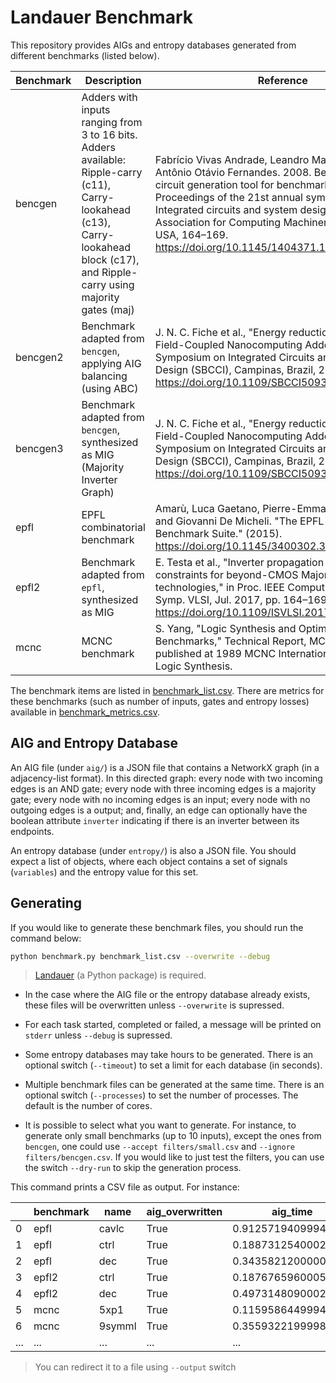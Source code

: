 # Landauer Benchmark

This repository provides AIGs and entropy databases generated from different benchmarks (listed below).

| Benchmark | Description | Reference |
| -- | -- | -- |
| bencgen | Adders with inputs ranging from 3 to 16 bits. Adders available: Ripple-carry (c11), Carry-lookahead (c13), Carry-lookahead block (c17), and Ripple-carry using majority gates (maj) | Fabrício Vivas Andrade, Leandro Maia Silva, and Antônio Otávio Fernandes. 2008. BenCGen: a digital circuit generation tool for benchmarks. In Proceedings of the 21st annual symposium on Integrated circuits and system design (SBCCI '08). Association for Computing Machinery, New York, NY, USA, 164–169. https://doi.org/10.1145/1404371.1404418 |
| bencgen2 | Benchmark adapted from `bencgen`, applying AIG balancing (using ABC) | J. N. C. Fiche et al., "Energy reduction opportunities in Field-Coupled Nanocomputing Adders," 2020 33rd Symposium on Integrated Circuits and Systems Design (SBCCI), Campinas, Brazil, 2020, pp. 1-6, https://doi.org/10.1109/SBCCI50935.2020.9189895 |
| bencgen3 | Benchmark adapted from `bencgen`, synthesized as MIG (Majority Inverter Graph) | J. N. C. Fiche et al., "Energy reduction opportunities in Field-Coupled Nanocomputing Adders," 2020 33rd Symposium on Integrated Circuits and Systems Design (SBCCI), Campinas, Brazil, 2020, pp. 1-6, https://doi.org/10.1109/SBCCI50935.2020.9189895 |
| epfl | EPFL combinatorial benchmark | Amarù, Luca Gaetano, Pierre-Emmanuel Gaillardon and Giovanni De Micheli. "The EPFL Combinational Benchmark Suite." (2015). https://doi.org/10.1145/3400302.3415648 
| epfl2 | Benchmark adapted from `epfl`, synthesized as MIG | E. Testa et al., "Inverter propagation and fan-out constraints for beyond-CMOS Majority-based technologies," in Proc. IEEE Comput. Soc. Annu. Symp. VLSI, Jul. 2017, pp. 164–169. https://doi.org/10.1109/ISVLSI.2017.37 |
| mcnc | MCNC benchmark | S. Yang, "Logic Synthesis and Optimization Benchmarks," Technical Report, MCNC, Dec. 1988, published at 1989 MCNC International Workshop on Logic Synthesis. |

The benchmark items are listed in [benchmark_list.csv](benchmark_list.csv). There are metrics for these benchmarks (such as number of inputs, gates and entropy losses) available in [benchmark_metrics.csv](benchmark_metrics.csv).

## AIG and Entropy Database

An AIG file (under `aig/`) is a JSON file that contains a NetworkX graph (in a adjacency-list format). In this directed graph: every node with two incoming edges is an AND gate; every node with three incoming edges is a majority gate; every node with no incoming edges is an input; every node with no outgoing edges is a output; and, finally, an edge can optionally have the boolean attribute `inverter` indicating if there is an inverter between its endpoints.

An entropy database (under `entropy/`) is also a JSON file. You should expect a list of objects, where each object contains a set of signals (`variables`) and the entropy value for this set.

## Generating

If you would like to generate these benchmark files, you should run the command below:

```bash
python benchmark.py benchmark_list.csv --overwrite --debug
```

> [Landauer](https://github.com/mtdsousa/landauer) (a Python package) is required.

- In the case where the AIG file or the entropy database already exists, these files will be overwritten unless `--overwrite` is supressed.

- For each task started, completed or failed, a message will be printed on `stderr` unless `--debug` is supressed.

- Some entropy databases may take hours to be generated. There is an optional switch (`--timeout`) to set a limit for each database (in seconds).

- Multiple benchmark files can be generated at the same time. There is an optional switch (`--processes`) to set the number of processes. The default is the number of cores.

- It is possible to select what you want to generate. For instance, to generate only small benchmarks (up to 10 inputs), except the ones from `bencgen`, one could use `--accept filters/small.csv` and `--ignore filters/bencgen.csv`. If you would like to just test the filters, you can use the switch `--dry-run` to skip the generation process.

This command prints a CSV file as output. For instance:

||benchmark|name|aig_overwritten|aig_time|entropy_overwritten|entropy_time|
|--|--|--|--|--|--|--|
|0|epfl|cavlc|True|0.9125719409994417|True|0.704149786999551|
|1|epfl|ctrl|True|0.18873125400023127|True|0.02720098500049062|
|2|epfl|dec|True|0.3435821200000646|True|0.07843496999976196|
|3|epfl2|ctrl|True|0.18767659600052866|True|0.012778926999999385|
|4|epfl2|dec|True|0.49731480900027236|True|0.1325680990003093|
|5|mcnc|5xp1|True|0.11595864499940944|True|0.011943161999624863|
|6|mcnc|9symml|True|0.355932219999886|True|0.07467567799994868|
|...|...|...|...|...|...|...|

> You can redirect it to a file using `--output` switch
